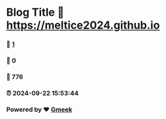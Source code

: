 # Blog Title :link: https://meltice2024.github.io 
### :page_facing_up: [1](https://meltice2024.github.io/tag.html) 
### :speech_balloon: 0 
### :hibiscus: 776 
### :alarm_clock: 2024-09-22 15:53:44 
### Powered by :heart: [Gmeek](https://github.com/Meekdai/Gmeek)
